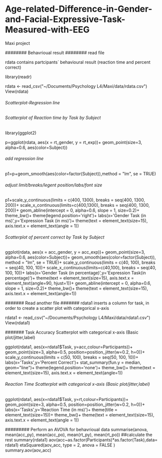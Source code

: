 # Age-related-Difference-in-Gender-and-Facial-Expressive-Task-Measured-with-EEG
Maxi project


########   Behavrioual result
########   read file

rdata contains partcipants` behavioural result (reaction time and percent correct)

library(readr)

rdata <- read_csv("~/Documents/Psychology L4/Maxi/data/rdata.csv")
View(rdata)

######   Scatterplot-Regression line

######   Scatterplot of Reaction time by Task by Subject 

library(ggplot2)

p=ggplot(rdata, aes(x = rt_gender, y = rt_exp))+
  geom_point(size=3, alpha=0.6, aes(color=Subject))

###### add regression line
p1=p+geom_smooth(aes(color=factor(Subject)),method = "lm", se = TRUE)

###### adjust limit/breaks/legent position/labs/font size
p1+scale_y_continuous(limits = c(400, 1300), breaks = seq(400, 1300, 200))+
  scale_x_continuous(limits=c(400,1300), breaks = seq(400, 1300, 200))+
  geom_abline(intercept = 0, alpha=0.6, slope = 1, size=0.2)+
  theme_bw()+
  theme(legend.position='right')+
  labs(x='Gender Task (in ms)',y='Expression Task (in ms)')+
  theme(text = element_text(size=15),
        axis.text.x = element_text(angle = 1))
 

######   Scatterplot of percent correct by Task by Subject 

ggplot(rdata, aes(x = acc_gender, y = acc_exp))+
  geom_point(size=3, alpha=0.6, aes(color=Subject))+
  geom_smooth(aes(color=factor(Subject)), method = "lm", se = TRUE)+
  scale_y_continuous(limits = c(40, 100), breaks = seq(40, 100, 10))+
  scale_x_continuous(limits=c(40,100), breaks = seq(40, 100, 10))+
  labs(x='Gender Task (in percentage)',y='Expression Task(in percentage)')+
  theme(text = element_text(size=15),
        axis.text.x = element_text(angle=90, hjust=1))+
  geom_abline(intercept = 0, alpha=0.6, slope = 1, size=0.2)+
  theme_bw()+
  theme(text = element_text(size=15),
        axis.text.x = element_text(angle=1))

#######   Read another file
#######   rdata1 inserts a column for task, in order to create a scatter plot with categorical x-axis

rdata1 <- read_csv("~/Documents/Psychology L4/Maxi/data/rdata1.csv")
View(rdata1)

#######   Task Accuracy Scatterplot with categorical x-axis (Basic plot/jitter,label)

ggplot(rdata1, aes(x=rdata1$Task, y=acc,colour=Participants))+
  geom_point(size=3, alpha=0.5, position=position_jitter(w=0.2, h=0))+
  scale_y_continuous(limits = c(50, 100), breaks = seq(50, 100, 10))+
  labs(x='Tasks',y='Percent Correct')+
  stat_summary(fun.y = median, geom="line")+
  theme(legend.position='none')+
  theme_bw()+
  theme(text = element_text(size=15),
      axis.text.x = element_text(angle=1))
    

######    Reaction Time Scatterplot with categorical x-axis (Basic plot/jitter,label)

ggplot(rdata1, aes(x=rdata1$Task, y=rt,colour=Participants))+
  geom_point(size=3, alpha=0.5, position=position_jitter(w=0.2, h=0))+
  labs(x='Tasks',y='Reaction Time (in ms)')+
  theme(title = element_text(size=15))+
  theme_bw()+
  theme(text = element_text(size=15),
        axis.text.x = element_text(angle = 1))
        
        
#########  Perform an AVOVA for behavrioual data
summarise(anova, mean(acc_py), mean(acc_po), mean(rt_py), mean(rt_po))
##calculate the rest 
summary(rdata1)
aov(acc~as.factor(Participants)*as.factor(Task),data= rdata1)
etaSquared(aov_acc, type = 2, anova = FALSE )
summary.aov(aov_acc)
